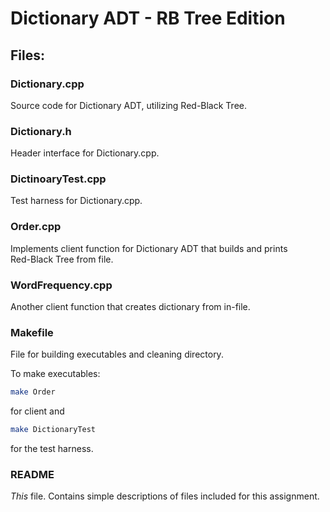 # Dictionary ADT - RB Tree Edition

## Files:

### Dictionary.cpp

Source code for Dictionary ADT, utilizing Red-Black Tree.

### Dictionary.h

Header interface for Dictionary.cpp.

### DictinoaryTest.cpp

Test harness for Dictionary.cpp.

### Order.cpp

Implements client function for Dictionary ADT that builds and prints  
Red-Black Tree from file.

### WordFrequency.cpp

Another client function that creates dictionary from in-file.

### Makefile

File for building executables and cleaning directory.  

To make executables:  
```sh
make Order
```
for client and  
```sh
make DictionaryTest
```
for the test harness.

### README

*This* file. Contains simple descriptions of files included for this assignment.
